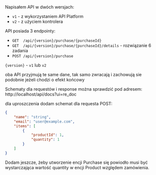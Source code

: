 Napisałem API w dwóch wersjach:
- `v1` - z wykorzystaniem API Platform
- `v2` - z użyciem kontrolera

API posiada 3 endpointy:
- `GET  /api/{version}/purchase/{purchaseId}`
- `GET  /api/{version}/purchase/{purchaseId}/details` - rozwiązanie 6 zadania
- `POST /api/{version}/purchase`

`{version}` - `v1` lub `v2`

oba API przyjmują te same dane, tak samo zwracają i zachowują sie podobnie jeżeli chodzi o efekt końcowy

Schematy dla requestów i response można sprawdzić pod adresem:
http://localhost/api/docs?ui=re_doc

dla uproszczenia dodam schemat dla requesta POST:
```json
{
	"name": "string",
	"email": "user@example.com",
	"items": [
		{
			"productId": 1,
			"quantity": 1
		}
	]
}
```

Dodam jeszcze, żeby utworzenie encji Purchase się powiodło musi być wystarczająca wartość quantity w encji Product względem zamówienia.